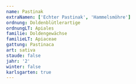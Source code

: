 ```yaml
---
name: Pastinak
extraNamen: ['Echter Pastinak', 'Hammelsmöhre']
ordnung: Doldenblütlerartige
ordnungLT: Apiales
familie: Doldengewächse
familieLT: Apiaceae
gattung: Pastinaca
art: sativa
staude: false
jahr: '2'
winter: false
karlsgarten: true
---
```

